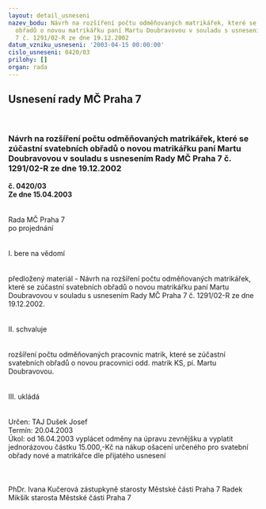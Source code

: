 ```yaml
---
layout: detail_usneseni
nazev_bodu: Návrh na rozšíření počtu odměňovaných matrikářek, které se zúčastní svatebních
  obřadů o novou matrikářku paní Martu Doubravovou v souladu s usnesením Rady MČ Praha
  7 č. 1291/02-R ze dne 19.12.2002
datum_vzniku_usneseni: '2003-04-15 00:00:00'
cislo_usneseni: 0420/03
prilohy: []
organ: rada
---
```

<div id="ucUsn_pList" class="usn">
	<span><h2>Usnesení rady MČ Praha 7 </h2>
<br></span><div class="standBody">
<span><h3>Návrh na rozšíření počtu odměňovaných matrikářek, které se zúčastní svatebních obřadů o novou matrikářku paní Martu Doubravovou v souladu s usnesením Rady MČ Praha 7 č. 1291/02-R ze dne 19.12.2002</h3></span><div class="center">
		<strong>č. 0420/03</strong><br>
	</div>
<div class="center">
		<strong>Ze dne 15.04.2003</strong><br><br>
	</div>
<br>Rada MČ Praha 7<br>po projednání<br><br><br>I.	bere na vědomí<br><br> <br>předložený materiál - Návrh na rozšíření počtu odměňovaných matrikářek, které se zúčastní svatebních obřadů o novou matrikářku paní Martu Doubravovou v souladu s usnesením Rady MČ Praha 7 č. 1291/02-R ze dne 19.12.2002. <br><br><br>II. schvaluje <br><br><br>rozšíření počtu odměňovaných pracovnic matrik, které se zúčastní svatebních obřadů o novou pracovnici odd. matrik KS, pí. Martu Doubravovou.<br><br><br>III.	ukládá <br><br> <br>Určen:	TAJ Dušek Josef<br>Termín: 20.04.2003<br>Úkol:	od 16.04.2003 vyplácet odměny na úpravu zevnějšku a vyplatit jednorázovou částku 15.000,-Kč na nákup ošacení určeného pro svatební obřady nové a  matrikářce dle přijatého usnesení<br> <br><br><br>PhDr. Ivana Kučerová zástupkyně starosty Městské části Praha 7	 Radek Mikšík starosta Městské části Praha 7<br>	<br><br>
</div>
</div>
